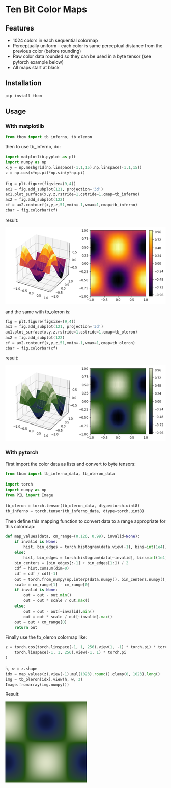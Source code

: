 # Ten Bit Color Maps


## Features

- 1024 colors in each sequential colormap
- Perceptually uniform - each color is same perceptual distance from the previous color (before rounding)
- Raw color data rounded so they can be used in a byte tensor (see pytorch example below)
- All maps start at black

## Installation

```bash
pip install tbcm
```

## Usage

### With matplotlib

```python
from tbcm import tb_inferno, tb_oleron
```

then to use tb_inferno, do:

```python
import matplotlib.pyplot as plt
import numpy as np
x,y = np.meshgrid(np.linspace(-1,1,15),np.linspace(-1,1,15))
z = np.cos(x*np.pi)*np.sin(y*np.pi)

fig = plt.figure(figsize=(9,4))
ax1 = fig.add_subplot(121, projection='3d')
ax1.plot_surface(x,y,z,rstride=1,cstride=1,cmap=tb_inferno)
ax2 = fig.add_subplot(122)
cf = ax2.contourf(x,y,z,51,vmin=-1,vmax=1,cmap=tb_inferno)
cbar = fig.colorbar(cf)
```

result:

![matplotlib tb_inferno example](https://github.com/artiedins/tbcm/blob/main/images/mpl_tb_inferno.png)

and the same with tb_oleron is:

```python
fig = plt.figure(figsize=(9,4))
ax1 = fig.add_subplot(121, projection='3d')
ax1.plot_surface(x,y,z,rstride=1,cstride=1,cmap=tb_oleron)
ax2 = fig.add_subplot(122)
cf = ax2.contourf(x,y,z,51,vmin=-1,vmax=1,cmap=tb_oleron)
cbar = fig.colorbar(cf)
```

result:

![matplotlib tb_inferno example](https://github.com/artiedins/tbcm/blob/main/images/mlp_tb_oleron.png)


### With pytorch

First import the color data as lists and convert to byte tensors:

```python
from tbcm import tb_inferno_data, tb_oleron_data

import torch
import numpy as np
from PIL import Image

tb_oleron = torch.tensor(tb_oleron_data, dtype=torch.uint8)
tb_inferno = torch.tensor(tb_inferno_data, dtype=torch.uint8)
```

Then define this mapping function to convert data to a range appropriate for this colormap:

```python
def map_values(data, cm_range=(0.126, 0.99), invalid=None):
    if invalid is None:
        hist, bin_edges = torch.histogram(data.view(-1), bins=int(1e4))
    else:
        hist, bin_edges = torch.histogram(data[~invalid], bins=int(1e4))
    bin_centers = (bin_edges[:-1] + bin_edges[1:]) / 2
    cdf = hist.cumsum(dim=0)
    cdf = cdf / cdf[-1]
    out = torch.from_numpy(np.interp(data.numpy(), bin_centers.numpy(), cdf.numpy()))
    scale = cm_range[1] - cm_range[0]
    if invalid is None:
        out = out - out.min()
        out = out * scale / out.max()
    else:
        out = out - out[~invalid].min()
        out = out * scale / out[~invalid].max()
    out = out + cm_range[0]
    return out
```

Finally use the tb_oleron colormap like:

```python
z = torch.cos(torch.linspace(-1, 1, 256).view(1, -1) * torch.pi) * torch.sin(
    torch.linspace(-1, 1, 256).view(-1, 1) * torch.pi
)

h, w = z.shape
idx = map_values(z).view(-1).mul(1023).round().clamp(0, 1023).long()
img = tb_oleron[idx].view(h, w, 3)
Image.fromarray(img.numpy())
```

Result:

![pytorch tb_inferno example](https://github.com/artiedins/tbcm/blob/main/images/pt_tb_oleron2.png)


